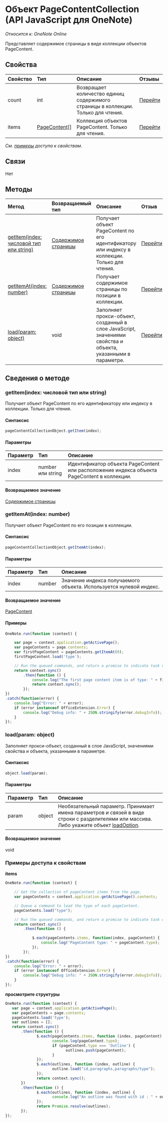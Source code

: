 ﻿# Объект PageContentCollection (API JavaScript для OneNote)

_Относится к: OneNote Online_  


Представляет содержимое страницы в виде коллекции объектов PageContent.

## Свойства

| Свойство     | Тип   |Описание|Отзывы|
|:---------------|:--------|:----------|:-------|
|count|int|Возвращает количество единиц содержимого страницы в коллекции. Только для чтения.|[Перейти](https://github.com/OfficeDev/office-js-docs/issues/new?title=OneNote-pageContentCollection-count)|
|items|[PageContent[]](pagecontent.md)|Коллекция объектов PageContent. Только для чтения.|[Перейти](https://github.com/OfficeDev/office-js-docs/issues/new?title=OneNote-pageContentCollection-items)|

_См. [примеры](#примеры) доступа к свойствам._

## Связи
Нет


## Методы

| Метод           | Возвращаемый тип    |Описание| Отзыв|
|:---------------|:--------|:----------|:-------|
|[getItem(index: числовой тип или string)](#getitemindex-number-or-string)|[Содержимое страницы](pagecontent.md)|Получает объект PageContent по его идентификатору или индексу в коллекции. Только для чтения.|[Перейти](https://github.com/OfficeDev/office-js-docs/issues/new?title=OneNote-pageContentCollection-getItem)|
|[getItemAt(index: number)](#getitematindex-number)|[Содержимое страницы](pagecontent.md)|Получает содержимое страницы по позиции в коллекции.|[Перейти](https://github.com/OfficeDev/office-js-docs/issues/new?title=OneNote-pageContentCollection-getItemAt)|
|[load(param: object)](#loadparam-object)|void|Заполняет прокси-объект, созданный в слое JavaScript, значениями свойства и объекта, указанными в параметре.|[Перейти](https://github.com/OfficeDev/office-js-docs/issues/new?title=OneNote-pageContentCollection-load)|

## Сведения о методе


### getItem(index: числовой тип или string)
Получает объект PageContent по его идентификатору или индексу в коллекции. Только для чтения.

#### Синтаксис
```js
pageContentCollectionObject.getItem(index);
```

#### Параметры
| Параметр    | Тип   |Описание|
|:---------------|:--------|:----------|
|index|number или string|Идентификатор объекта PageContent или расположение индекса объекта PageContent в коллекции.|

#### Возвращаемое значение
[Содержимое страницы](pagecontent.md)

### getItemAt(index: number)
Получает объект PageContent по его позиции в коллекции.

#### Синтаксис
```js
pageContentCollectionObject.getItemAt(index);
```

#### Параметры
| Параметр    | Тип   |Описание|
|:---------------|:--------|:----------|
|index|number|Значение индекса получаемого объекта. Используется нулевой индекс.|

#### Возвращаемое значение
[PageContent](pagecontent.md)

#### Примеры
```js
OneNote.run(function (context) {

    var page = context.application.getActivePage();
    var pageContents = page.contents;
    var firstPageContent = pageContents.getItemAt(0);
    firstPageContent.load('type');

    // Run the queued commands, and return a promise to indicate task completion.
    return context.sync()
        .then(function () {
            console.log("The first page content item is of type: " + firstPageContent.type);
            return context.sync();
        });
})
.catch(function(error) {
    console.log("Error: " + error);
    if (error instanceof OfficeExtension.Error) {
        console.log("Debug info: " + JSON.stringify(error.debugInfo));
    }
});
```

### load(param: object)
Заполняет прокси-объект, созданный в слое JavaScript, значениями свойства и объекта, указанными в параметре.

#### Синтаксис
```js
object.load(param);
```

#### Параметры
| Параметр    | Тип   |Описание|
|:---------------|:--------|:----------|
|param|object|Необязательный параметр. Принимает имена параметров и связей в виде строки с разделителями или массива. Либо укажите объект [loadOption](loadoption.md).|

#### Возвращаемое значение
void
### Примеры доступа к свойствам

**items**
```js
OneNote.run(function (context) {

    // Get the collection of pageContent items from the page.
    var pageContents = context.application.getActivePage().contents;

    // Queue a command to load the type of each pageContent.
    pageContents.load("type");

    // Run the queued commands, and return a promise to indicate task completion.
    return context.sync()
        .then(function () {

            $.each(pageContents.items, function(index, pageContent) {
                console.log("PageContent type: " + pageContent.type);
            });
        });
})                
.catch(function(error) {
    console.log("Error: " + error);
    if (error instanceof OfficeExtension.Error) {
        console.log("Debug info: " + JSON.stringify(error.debugInfo));
    }
});
```

**просмотрите структуры**
```js
OneNote.run(function (context) {
   var page = context.application.getActivePage();
   var pageContents = page.contents;
   pageContents.load('type');
   var outlines = [];
   return context.sync()
       .then(function () {    
              $.each(pageContents.items, function (index, pageContent) {
                     console.log(pageContent.type);
                     if (pageContent.type === 'Outline') {
                           outlines.push(pageContent);
                     }
              });
              $.each(outlines, function (index, outline) {
                     outline.load("id,paragraphs,paragraphs/type");
              });
              return context.sync();
       })
       .then(function () {
              $.each(outlines, function (index, outline) {
                     console.log("An outline was found with id : " + outline.id);
              });
              return Promise.resolve(outlines);
       });
});
```

